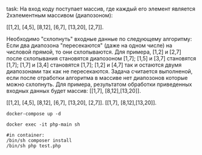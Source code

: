 task:
На вход коду поступает массив, где каждый его элемент является 2хэлементным массивом (диапозоном): 

[[1,2], [4,5], [8,12], [6,7], [13,20], [2,7]].

Необходимо "схлопнуть" входные данные по следующему алгоритму:
Если два диапозона "пересекаются" (даже на одном числе) на числовой прямой, то они схлопываются. 
Для примера, [1,2] и [2,7] после схлопывания становятся диапозоном [1,7]; 
[1,5] и [3,7] становятся [1,7]; 
[1,7] и [3,4] становятся [1,7]; 
[1,2] и [4,7] так и остаются двумя диапозонами так как не пересекаются.
Задача считается выполненой, если после отработки алгоритма в массиве нет диапозонов которые можно схлопнуть.
Для примера, результатом обработки приведенных входных данных будет массив: 
[[1,7], [8,12],[13,20]].


[[1,2], [4,5], [8,12], [6,7], [13,20], [2,7]].
[[1,7], [8,12],[13,20]].

```shell
docker-compose up -d

docker exec -it php-main sh

#in container: 
/bin/sh composer install
/bin/sh php test.php
```